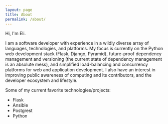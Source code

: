 ```yaml
---
layout: page
title: About
permalink: /about/
---
```


Hi, I'm Eli.

I am a software developer with experience in a wildly diverse array of languages, technologies, and platforms. My focus is currently on the Python web development stack (Flask, Django, Pyramid), future-proof dependency management and versioning (the current state of dependency management is an absolute mess), and simplified load-balancing and concurrency platforms for web and application development. I also have an interest in improving public awareness of computing and its contributors, and the developer ecosystem and lifestyle.

Some of my current favorite technologies/projects:<br />
* Flask<br />
* Ansible<br />
* Postgrest<br />
* Python<br />

